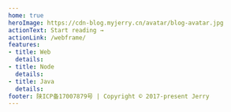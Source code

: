 ```yaml
---
home: true
heroImage: https://cdn-blog.myjerry.cn/avatar/blog-avatar.jpg
actionText: Start reading →
actionLink: /webframe/
features:
- title: Web
  details: 
- title: Node
  details: 
- title: Java
  details: 
footer: 陕ICP备17007879号 | Copyright © 2017-present Jerry
---
```


